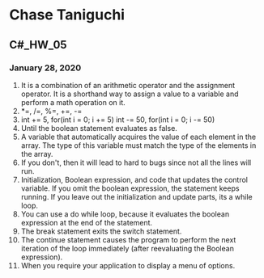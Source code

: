 # Chase Taniguchi
## C#_HW_05
### January 28, 2020


1. It is a combination of an arithmetic operator and the assignment operator. It is a 
shorthand way to assign a value to a variable and perform a math operation on it.
2. *=, /=, %=, +=, -=
3. int += 5, for(int i = 0; i += 5)
int -= 50, for(int i = 0; i -= 50)
4. Until the boolean statement evaluates as false.
5. A variable that automatically acquires the value of each element in the array. The type of this variable must match the type of
the elements in the array.
6. If you don't, then it will lead to hard to bugs since not all the lines will run.
7. Initialization, Boolean expression, and code that updates the control variable.
If you omit the boolean expression, the statement keeps running. If you leave out the initialization
and update parts, its a while loop.
8. You can use a do while loop, because it evaluates the boolean expression at the end of the statement.
9. The break statement exits the switch statement.
10. The continue statement causes the program to perform the next iteration of the loop immediately 
(after reevaluating the Boolean expression).
11. When you require your application to display a menu of options.